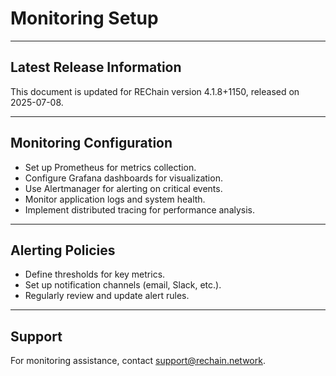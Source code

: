 # Monitoring Setup

---

## Latest Release Information

This document is updated for REChain version 4.1.8+1150, released on 2025-07-08.

---

## Monitoring Configuration

- Set up Prometheus for metrics collection.
- Configure Grafana dashboards for visualization.
- Use Alertmanager for alerting on critical events.
- Monitor application logs and system health.
- Implement distributed tracing for performance analysis.

---

## Alerting Policies

- Define thresholds for key metrics.
- Set up notification channels (email, Slack, etc.).
- Regularly review and update alert rules.

---

## Support

For monitoring assistance, contact support@rechain.network.
